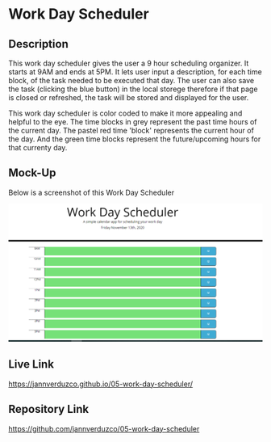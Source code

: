 # Work Day Scheduler

## Description

This work day scheduler gives the user a 9 hour scheduling organizer. It starts at 9AM and ends at 5PM. It lets user input a description, for each time block, of the task needed to be executed  that day. The user can also save the task (clicking the blue button) in the local storege therefore if that page is closed or refreshed, the task will be stored and displayed for the user. 

This work day scheduler is color coded to make it more appealing and helpful to the eye. The time blocks in grey represent the past time hours of the current day. The pastel red time 'block' represents the current hour of the day. And the green time blocks represent the future/upcoming hours for that currenty day. 


## Mock-Up

Below is a screenshot of this Work Day Scheduler

![GitHub Logo](/Assets/work-scheduler.png)

## Live Link
https://jannverduzco.github.io/05-work-day-scheduler/

## Repository Link
https://github.com/jannverduzco/05-work-day-scheduler